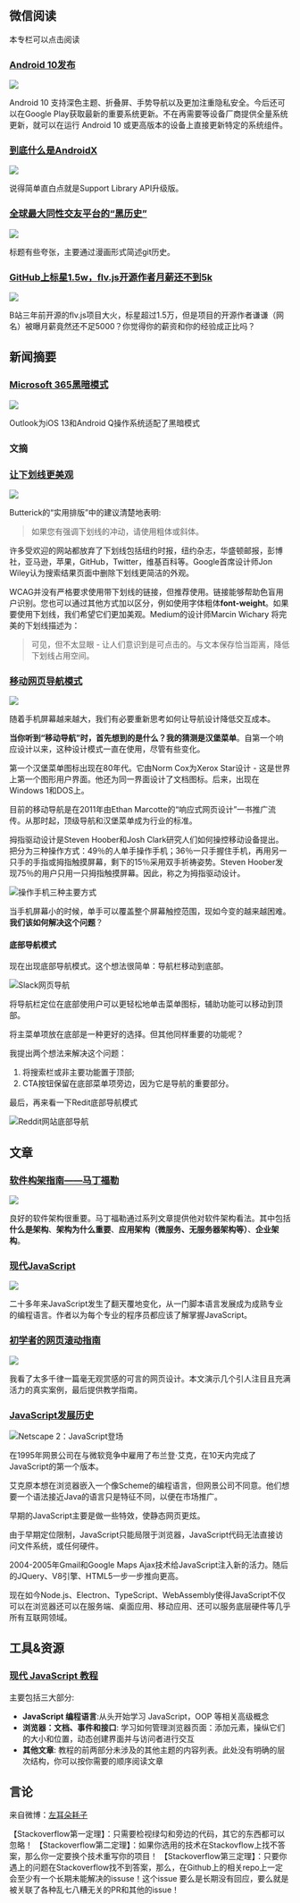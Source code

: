 ## 微信阅读

本专栏可以点击阅读

### [Android 10发布](https://mp.weixin.qq.com/s/8vWDnc_NnVkr-ITMybpDmQ)

<img src="https://cdn.mobilesyrup.com/wp-content/uploads/2019/09/android-ten-header-10.jpg"/>

Android 10 支持深色主题、折叠屏、手势导航以及更加注重隐私安全。今后还可以在Google Play获取最新的重要系统更新。不在再需要等设备厂商提供全量系统更新，就可以在运行 Android 10 或更高版本的设备上直接更新特定的系统组件。

### [到底什么是AndroidX](https://mp.weixin.qq.com/s/VD0I6FiCh5Iqtv9hR_kjOw)

<img src="https://miro.medium.com/max/1024/0*_7GBqfB1UX83Eb01"/>

说得简单直白点就是Support Library API升级版。

### [全球最大同性交友平台的“黑历史”](https://mp.weixin.qq.com/s/ekkcH4Nly8iqtx9jrjbmag)

<img src="https://miro.medium.com/max/2732/1*mtsk3fQ_BRemFidhkel3dA.png"/>

标题有些夸张，主要通过漫画形式简述git历史。

### [GitHub上标星1.5w，flv.js开源作者月薪还不到5k](https://mp.weixin.qq.com/s/qx_QvPij-X0k-qL6gvYp7w)

<img src="https://www.runoob.com/wp-content/uploads/2014/09/u28625626341860235533fm23gp0.jpg"/>

B站三年前开源的flv.js项目大火，标星超过1.5万，但是项目的开源作者谦谦（网名）被曝月薪竟然还不足5000？你觉得你的薪资和你的经验成正比吗？

## 新闻摘要

### [Microsoft 365黑暗模式](https://medium.com/microsoft-design/designing-dark-mode-31400530787a)

<img src="https://miro.medium.com/max/2400/1*k_TJ1r87HwobipAIS9tvjA.jpeg"/>

Outlook为iOS 13和Android Q操作系统适配了黑暗模式

### 文摘

### [让下划线更美观](https://css-tricks.com/styling-links-with-real-underlines/)

<img src="https://res.cloudinary.com/css-tricks/image/upload/c_scale,w_1170,f_auto,q_auto/v1567005301/s_A26E697AD0F9BE2787044C29AF6F69E5629515BF5DF14D855A7B913CB1313DAF_1566782372852_underlines_redixa.png"/>

Butterick的“实用排版”中的建议清楚地表明:

> 如果您有强调下划线的冲动，请使用粗体或斜体。

许多受欢迎的网站都放弃了下划线包括纽约时报，纽约杂志，华盛顿邮报，彭博社，亚马逊，苹果，GitHub，Twitter，维基百科等。Google首席设计师Jon Wiley认为搜索结果页面中删除下划线更简洁的外观。

WCAG并没有严格要求使用带下划线的链接，但推荐使用。链接能够帮助色盲用户识别。您也可以通过其他方式加以区分，例如使用字体粗体**font-weight**。如果要使用下划线，我们希望它们更加美观。Medium的设计师Marcin Wichary 将完美的下划线描述为：

> 可见，但不太显眼 - 让人们意识到是可点击的。与文本保存恰当距离，降低下划线占用空间。

### [移动网页导航模式](https://www.smashingmagazine.com/2019/08/bottom-navigation-pattern-mobile-web-pages/)

<img src="https://res.cloudinary.com/indysigner/image/fetch/f_auto,q_auto/w_2000/https://cloud.netlifyusercontent.com/assets/344dbf88-fdf9-42bb-adb4-46f01eedd629/e059ce1c-665f-4b0b-8d7e-571ffcc8d8d8/4-new-thumb-zone-mapping-bottom-navigation-pattern.jpg"/>

随着手机屏幕越来越大，我们有必要重新思考如何让导航设计降低交互成本。

**当你听到“移动导航”时，首先想到的是什么？我的猜测是汉堡菜单**。自第一个响应设计以来，这种设计模式一直在使用，尽管有些变化。

第一个汉堡菜单图标出现在80年代。它由Norm Cox为Xerox Star设计 - 这是世界上第一个图形用户界面。他还为同一界面设计了文档图标。后来，出现在Windows 1和DOS上。

目前的移动导航是在2011年由Ethan Marcotte的“响应式网页设计”一书推广流传。从那时起，顶级导航和汉堡菜单成为行业的标准。

拇指驱动设计是Steven Hoober和Josh Clark研究人们如何操控移动设备提出。把分为三种操作方式：49％的人单手操作手机；36％一只手握住手机，再用另一只手的手指或拇指触摸屏幕，剩下的15％采用双手祈祷姿势。Steven Hoober发现75％的用户只用一只拇指触摸屏幕。因此，称之为拇指驱动设计。

![操作手机三种主要方式](https://res.cloudinary.com/indysigner/image/fetch/f_auto,q_auto/w_2000/https://cloud.netlifyusercontent.com/assets/344dbf88-fdf9-42bb-adb4-46f01eedd629/df58fba6-21c8-4b45-956d-57b9064279da/phone-grip-bottom-navigation-pattern-2.jpg)

当手机屏幕小的时候，单手可以覆盖整个屏幕触控范围，现如今变的越来越困难。**我们该如何解决这个问题**？

#### 底部导航模式

现在出现底部导航模式。这个想法很简单：导航栏移动到底部。

![Slack网页导航](https://res.cloudinary.com/indysigner/image/fetch/f_auto,q_auto/w_2000/https://cloud.netlifyusercontent.com/assets/344dbf88-fdf9-42bb-adb4-46f01eedd629/0fb56153-96e4-4a03-a385-9e2d05bcbb9f/5-slack-bottom-nav-bottom-navigation-pattern.jpg)

将导航栏定位在底部使用户可以更轻松地单击菜单图标，辅助功能可以移动到顶部。

将主菜单项放在底部是一种更好的选择。但其他同样重要的功能呢？

我提出两个想法来解决这个问题：

1. 将搜索栏或非主要功能置于顶部;
2. CTA按钮保留在底部菜单项旁边，因为它是导航的重要部分。

最后，再来看一下Redit底部导航模式

![Reddit网站底部导航](https://res.cloudinary.com/indysigner/image/fetch/f_auto,q_auto/w_2000/https://cloud.netlifyusercontent.com/assets/344dbf88-fdf9-42bb-adb4-46f01eedd629/ec449d40-5558-4681-8744-3613f7f6a631/14a-reddit-example.jpg)

## 文章

### [软件构架指南——马丁福勒](https://martinfowler.com/architecture)

<img src="https://martinfowler.com/articles/is-quality-worth-cost/card.png"/>

良好的软件架构很重要。马丁福勒通过系列文章提供他对软件架构看法。其中包括**什么是架构**、**架构为什么重要**、**应用架构（微服务、无服务器架构等）**、**企业架构**。

### [现代JavaScript](https://amontalenti.com/2019/08/10/javascript-the-modern-parts)

<img src="https://amontalenti.com/wordpress/wp-content/uploads/2019/01/js_crossout.png"/>

二十多年来JavaScript发生了翻天覆地变化，从一门脚本语言发展成为成熟专业的编程语言。作者以为每个专业的程序员都应该了解掌握JavaScript。

### [初学者的网页滚动指南](https://webflow.com/blog/scrollytelling-guide)

<img src="https://assets-global.website-files.com/583347ca8f6c7ee058111b55/5d659821c1b221fe0fb5531a_UHWOrur2o-24ZsA02aIxlR6dmLJ8Y616oDHsZuD0am53ObD-6CxcYMDeTiQ4b_bOg430WuXuyNHt4CjrfqXAuSTMasOKnlqayZW82i3bCjP_KsCkbSXD13wLCfGWX4PVlveMve_b.gif"/>

我看了太多千律一篇毫无观赏感的可言的网页设计。本文演示几个引人注目且充满活力的真实案例，最后提供教学指南。

### [JavaScript发展历史](http://pop.frontendweekly.co/jW7xub?utm_campaign=Frontend)

![Netscape 2：JavaScript登场](https://miro.medium.com/max/1399/1*rY0YxX50SpbucupTia2xbA.png)

在1995年网景公司在与微软竞争中雇用了布兰登·艾克，在10天内完成了JavaScript的第一个版本。

艾克原本想在浏览器嵌入一个像Scheme的编程语言，但网景公司不同意。他们想要一个语法接近Java的语言只是特征不同，以便在市场推广。

早期的JavaScript主要是做一些特效，使静态网页更炫。

由于早期定位限制，JavaScript只能局限于浏览器，JavaScript代码无法直接访问文件系统，或任何硬件。

2004-2005年Gmail和Google Maps Ajax技术给JavaScript注入新的活力。随后的JQuery、V8引擎、HTML5一步一步推向更高。

现在如今Node.js、Electron、TypeScript、WebAssembly使得JavaScript不仅可以在浏览器还可以在服务端、桌面应用、移动应用、还可以服务底层硬件等几乎所有互联网领域。

## 工具&资源

### [现代 JavaScript 教程](https://zh.javascript.info/)

主要包括三大部分:

- **JavaScript 编程语言**:从头开始学习 JavaScript，OOP 等相关高级概念
- **浏览器：文档、事件和接口**: 学习如何管理浏览器页面：添加元素，操纵它们的大小和位置，动态创建界面并与访问者进行交互
- **其他文章**: 教程的前两部分未涉及的其他主题的内容列表。此处没有明确的层次结构，你可以按你需要的顺序阅读文章

## 言论

来自微博：[左耳朵耗子](https://weibo.com/haoel?from=feed&loc=nickname)

【Stackoverflow第一定理】：只需要检视绿勾和旁边的代码，其它的东西都可以忽略！
【Stackoverflow第二定理】：如果你选用的技术在Stackovflow上找不答案，那么你一定要换个技术重写你的项目！
【Stackoverflow第三定理】：只要你遇上的问题在Stackoverflow找不到答案，那么，在Github上的相关repo上一定会至少有一个长期未能解决的issuse！这个issue 要么是长期没有回应，要么就是被关联了各种乱七八糟无关的PR和其他的issue！
